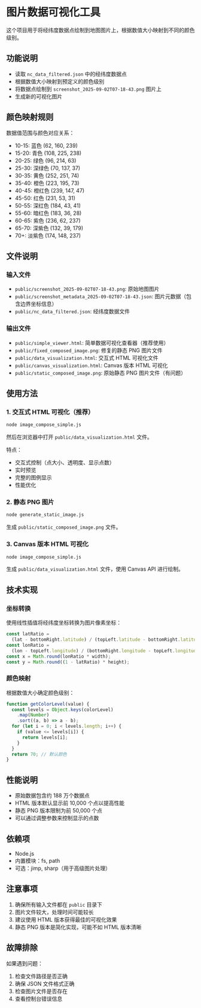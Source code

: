 # 图片数据可视化工具

这个项目用于将经纬度数据点绘制到地图图片上，根据数值大小映射到不同的颜色级别。

## 功能说明

- 读取 `nc_data_filtered.json` 中的经纬度数据点
- 根据数值大小映射到预定义的颜色级别
- 将数据点绘制到 `screenshot_2025-09-02T07-18-43.png` 图片上
- 生成新的可视化图片

## 颜色映射规则

数据值范围与颜色对应关系：

- 10-15: 蓝色 (62, 160, 239)
- 15-20: 青色 (108, 225, 238)
- 20-25: 绿色 (96, 214, 63)
- 25-30: 深绿色 (70, 137, 37)
- 30-35: 黄色 (252, 251, 74)
- 35-40: 橙色 (223, 195, 73)
- 40-45: 橙红色 (239, 147, 47)
- 45-50: 红色 (231, 53, 31)
- 50-55: 深红色 (184, 43, 41)
- 55-60: 暗红色 (183, 36, 28)
- 60-65: 紫色 (236, 62, 237)
- 65-70: 深紫色 (132, 39, 179)
- 70+: 淡紫色 (174, 148, 237)

## 文件说明

### 输入文件

- `public/screenshot_2025-09-02T07-18-43.png`: 原始地图图片
- `public/screenshot_metadata_2025-09-02T07-18-43.json`: 图片元数据（包含边界坐标信息）
- `public/nc_data_filtered.json`: 经纬度数据文件

### 输出文件

- `public/simple_viewer.html`: 简单数据可视化查看器（推荐使用）
- `public/fixed_composed_image.png`: 修复的静态 PNG 图片文件
- `public/data_visualization.html`: 交互式 HTML 可视化文件
- `public/canvas_visualization.html`: Canvas 版本 HTML 可视化
- `public/static_composed_image.png`: 原始静态 PNG 图片文件（有问题）

## 使用方法

### 1. 交互式 HTML 可视化（推荐）

```bash
node image_compose_simple.js
```

然后在浏览器中打开 `public/data_visualization.html` 文件。

特点：

- 交互式控制（点大小、透明度、显示点数）
- 实时预览
- 完整的图例显示
- 性能优化

### 2. 静态 PNG 图片

```bash
node generate_static_image.js
```

生成 `public/static_composed_image.png` 文件。

### 3. Canvas 版本 HTML 可视化

```bash
node image_compose_simple.js
```

生成 `public/data_visualization.html` 文件，使用 Canvas API 进行绘制。

## 技术实现

### 坐标转换

使用线性插值将经纬度坐标转换为图片像素坐标：

```javascript
const latRatio =
  (lat - bottomRight.latitude) / (topLeft.latitude - bottomRight.latitude);
const lonRatio =
  (lon - topLeft.longitude) / (bottomRight.longitude - topLeft.longitude);
const x = Math.round(lonRatio * width);
const y = Math.round((1 - latRatio) * height);
```

### 颜色映射

根据数值大小确定颜色级别：

```javascript
function getColorLevel(value) {
  const levels = Object.keys(colorLevel)
    .map(Number)
    .sort((a, b) => a - b);
  for (let i = 0; i < levels.length; i++) {
    if (value <= levels[i]) {
      return levels[i];
    }
  }
  return 70; // 默认颜色
}
```

## 性能说明

- 原始数据包含约 188 万个数据点
- HTML 版本默认显示前 10,000 个点以提高性能
- 静态 PNG 版本限制为前 50,000 个点
- 可以通过调整参数来控制显示的点数

## 依赖项

- Node.js
- 内置模块：fs, path
- 可选：jimp, sharp（用于高级图片处理）

## 注意事项

1. 确保所有输入文件都在 `public` 目录下
2. 图片文件较大，处理时间可能较长
3. 建议使用 HTML 版本获得最佳的可视化效果
4. 静态 PNG 版本是简化实现，可能不如 HTML 版本清晰

## 故障排除

如果遇到问题：

1. 检查文件路径是否正确
2. 确保 JSON 文件格式正确
3. 检查图片文件是否存在
4. 查看控制台错误信息
